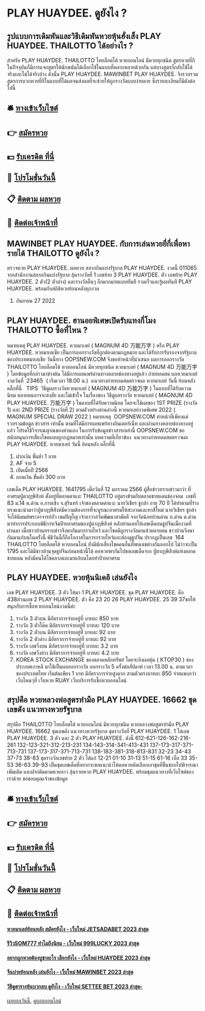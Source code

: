 # PLAY HUAYDEE. ดูยังไง ?
## รูปแบบการเดิมพันและวิธีเดิมพันหวยหุ้นฮั่งเส็ง PLAY HUAYDEE. THAILOTTO ได้อย่างไร ?
สำหรับ PLAY HUAYDEE. THAILOTTO ไทยล็อตโต้ หวยออนไลน์ มีหวยทุกชนิด สูตรหวยยี่กี ในปัจจุบันก็มีการแจกสูตรให้นักพนันได้เลือกใช้ในแบบที่หลากหลายด้วยกัน แต่บางสูตรก็กลับใช้ได้จริงและไม่ได้จริงบ้าง ดังนั้น PLAY HUAYDEE. MAWINBET PLAY HUAYDEE. จึงรวบรวมสูตรการบวกหวยยี่กีในแบบที่ได้ผลจนส่งผลที่จะช่วยให้ถูกรางวัลแบบง่ายดาย ซึ่งรายละเอียดก็มีดังต่อไปนี้

## 🛎 [ทางเข้าเว็บไซต์](https://bit.ly/3BG5bNw)
## 👉 [สมัครหวย](https://bit.ly/3BG5bNw)
## 💵 [รับเครดิต ที่นี่](https://bit.ly/3C3mvgS)
## 👑 [โปรโมชั่นวันนี้](https://bit.ly/3C3mvgS)
## 📋 [ติดตาม ผลหวย](https://bit.ly/3C3mvgS)
## 📱 [ติดต่อเจ้าหน้าที่](https://bit.ly/3C3mvgS)

## MAWINBET PLAY HUAYDEE. กับการเล่นหวยยี่กี่เพื่อหารายได้ THAILOTTO ดูยังไง ?
ตรวจหวย PLAY HUAYDEE. ผลหวย สลากกินแบ่งรัฐบาล PLAY HUAYDEE. งวดนี้ 011065 จากสำนักงานสลากกินแบ่งรัฐบาล ลุ้นรางวัลที่ 1 เลขท้าย 3 PLAY HUAYDEE. ตัว เลขท้าย PLAY HUAYDEE. 2 ตัว(2 ตัวล่าง) และรางวัลอื่นๆ อีกมากมายแบบทันที รวดเร็วและรู้ผลทันที PLAY HUAYDEE. พร้อมกับสถิติหวยย้อนหลังทุกงวด
1. กันยายน 27 2022

## PLAY HUAYDEE. ฮานอยพิเศษเปิดรับแทงกี่โมง THAILOTTO ซื้อที่ไหน ?
หมายเหตุ PLAY HUAYDEE. หวยมาเลย์ ( MAGNUM 4D 万能万字 ) หรือ PLAY HUAYDEE. หวยมาเลเซีย เป็นการออกรางวัลที่ถูกต้องตามกฎหมาย และได้รับการรับรองจากรัฐบาลของประเทศมาเลเชีย
วันนี้ทาง OOPSNEW.COM จึงขอทำหน้าที่นำเสนอ ผลการออกรางวัล THAILOTTO ไทยล็อตโต้ หวยออนไลน์ มีหวยทุกชนิด หวยมาเลย์ ( MAGNUM 4D 万能万字 ) โดยข้อมูลที่กล่าวมาข่างต้น ได้มีการเผยแพร่ผ่านทางหลายช่องทางอยู่แล้ว
ถ่ายทอดสด ผลหวยมาเลย์ งวดวันที่  23465  ( เริ่มเวลา 18.00 น.)
 แนวทางถ่ายทอดสดตรวจผล หวยมาเลย์ วันนี้ ย้อนหลัง คลิ๊กที่นี่  
TIPS  วิธีดูผลรางวัลหวยมาเลย์ ( MAGNUM 4D 万能万字 ) ในแบบที่ได้รับความนิยม
หลายคนอาจจะสงสัย และไม่เข้าใจ ในเรื่องของ วิธีดูผลรางวัล หวยมาเลย์ ( MAGNUM 4D PLAY HUAYDEE. 万能万字 ) ในแบบที่ได้รับความนิยม โดยจะใช้ผลของ 1ST PRIZE (รางวัล 1) และ 2ND PRIZE (รางวัลที่ 2) ตามตัวอย่างด่านล่างนี้
หวยมาเลย์งวดพิเศษ 2022 ( MAGNUM SPECIAL DRAW 2022 )
หมายเหตุ  OOPSNEW.COM ทำหน้าที่เพียงแค่รวบรวมข้อมูล ข่าวสาร เท่านั้น ตามที่ได้มีการเผยแพร่ทางอินเตอร์เน็ท และผ่านทางหลายช่องทางอยู่แล้ว โปรดใช้วิจารณญาณของท่านเอง ในการรับข้อมูลข่าวสารเหล่านี้ OOPSNEW.COM ขอสนับสนุนการเสี่ยงโชคแบบถูกกฎหมายเท่านั้น
บทความที่เกี่ยวข้อง
 แนวทางถ่ายทอดสดตรวจผล PLAY HUAYDEE. หวยมาเลย์ วันนี้ ย้อนหลัง คลิ๊กที่นี่  
1. ฝากเงิน ขั้นต่ำ 1 บาท
2. AF จ่าย 5
3. เปิดเมื่อปี 2566
4. ถอนเงิน ขั้นต่ำ 300 บาท

เลขเด็ด PLAY HUAYDEE. 1641795
เมื่อวันที่ 12 มกราคม 2566 ผู้สื่อข่าวทราบข่าวมาว่า ที่อาศรมปู่ตาฤๅษีสิงห์ ตั้งอยู่ที่ตลาดตาแงะ THAILOTTO อยู่ตรงข้ามกับตลาดชายแดนช่องจอม  เลขที่ 83 ม.14 ต.ด่าน อ.กาบเชิง จ.สุรินทร์ เจ้าของตลาดตาแงะ นายวิเชียร ชูกล้า อายุ 70 ปี ได้ทำตามที่ร่างทรงแนะนำมาว่าปู่ตาฤๅษีสิงห์มีความต้องการที่จะบูรณะอาศรมให้สะอาดและทาสีใหม่ นายวิเชียร ชูกล้า จึงได้นิมนต์พระอาจารย์บัว เขมปัญโญ เจ้าอาวาสวัดพัฒนาสามัคคี จากวัดน้อยบ้านด่าน บ.ด่าน ต.ด่าน มาทำการประกอบพิธีการเจิมป้ายอาศรมของปู่ตาฤๅษีสิงห์ หลังท่านเคยให้เลขเด็ดบนธูปจีนเมื่องวดที่ผ่านมา เมื่อชาวบ้านทราบข่าวจึงพากันมากราบไหว้ และโชคดีถูกรางวัลมาแล้วหลายคน ชาวบ้านจึงพากันมาแก้บนในครั้งนี้
พิธีวันนี้ก็ถือโอกาสในการกราบไหว้และส่องดูธูปจีน ปรากฏเป็นเลข  164 THAILOTTO ไทยล็อตโต้ หวยออนไลน์ ยังมีนักเสี่ยงโชคคนอื่นที่พบเลขต่างกันออกไป ไม่ว่าจะเป็น 1795 และได้มีชาวบ้านจุดธูปจีนก่อนหน้านี้ได้
คอหวยพากันไปขอเลขเด็ดจาก ปู่ตาฤๅษีสิงห์แห่งตลาดชายแดน หลังมีคนได้โชคลาภและมาแก้บนโดยทำป้ายอาศรม

## PLAY HUAYDEE. หวยหุ้นนิเคอิ เล่นยังไง
เลข PLAY HUAYDEE. 3 ตัว ให้มา 1 PLAY HUAYDEE. ชุด PLAY HUAYDEE. คือ 438ส่วนเลข 2 PLAY HUAYDEE. ตัว คือ 23 20 26 PLAY HUAYDEE. 25 39 37ขอให้สนุกกับการซื้อหวยออนไลน์งวดนี้ค่ะ
1. รางวัล 3 ตัวบน มีอัตราการจ่ายอยู่ที่ บาทละ 850 บาท
2. รางวัล 3 ตัวโต๊ด มีอัตราการจ่ายอยู่ที่ บาทละ 120 บาท
3. รางวัล 2 ตัวบน มีอัตราการจ่ายอยู่ที่ บาทละ 92 บาท
4. รางวัล 2 ตัวล่าง มีอัตราการจ่ายอยู่ที่ บาทละ 92 บาท
5. รางวัล เลขวิ่งบน มีอัตราการจ่ายอยู่ที่ บาทละ 3.2 บาท
6. รางวัล เลขวิ่งล่าง มีอัตราการจ่ายอยู่ที่ บาทละ 4.2 บาท
7. KOREA STOCK EXCHANGE ของตลาดหลักทรัพย์ โดยจะอิงผลหุ้น ( KTOP30 ) ของ ประเทศเกาหลี มาใช้เป็นผลออกรางวัล ออกรางวัล 5 ครั้งต่อสัปดาห์ เวลา 13.00 น. ตามเวลาของประเทศไทย เริ่มต้นเพียง 1 บาท มีอัตราการจ่ายสูงมาก สามตัวตรงบาทละ 850 จ่ายแพงกว่าเว็บไหนๆที่ เว็บหวย RUAY เว็บบริการรับซื้อหวยออนไลน์

## สรุปคือ หวยหลวงพ่อสูตรทำมือ PLAY HUAYDEE. 16662 ชุดเลขดัง แนวทางหวยรัฐบาล
สรุปคือ THAILOTTO ไทยล็อตโต้ หวยออนไลน์ มีหวยทุกชนิด หวยหลวงพ่อสูตรทำมือ PLAY HUAYDEE. 16662 ชุดเลขดัง แนวทางหวยรัฐบาล ชุดรางวัลที่ PLAY HUAYDEE. 1 ได้เลข PLAY HUAYDEE. 3 ตัว และ 2 ตัว PLAY HUAYDEE. ดังนี้
612-621-126-162-216-261
132-123-321-312-213-231
134-143-314-341-413-431
137-173-317-371-713-731
137-173-317-371-713-731
138-183-381-318-813-831
32-23
34-43
37-73
38-83
ชุดรางวัลเลขท้าย 2 ตัว ได้แก่
12-21
01-10
31-13
51-15
61-16
เบิ้ล 33
35-53
36-63
39-93
เป็นชุดเลขเด็ดที่อยากจะขอแนะนำให้คอหวยคัดเลือกเอาชุดที่ชื่นชอบไปพิจารณาเพิ่มเติม และฝากติดตามหวยลาว ลุ้นรวยหวย PLAY HUAYDEE. พร้อมชุดแนวทางที่เว็บไซต์ของเราด้วย
ขอขอบคุณเจ้าของข้อมูล


## 🛎 [ทางเข้าเว็บไซต์](https://bit.ly/3BG5bNw)
## 👉 [สมัครหวย](https://bit.ly/3BG5bNw)
## 💵 [รับเครดิต ที่นี่](https://bit.ly/3C3mvgS)
## 👑 [โปรโมชั่นวันนี้](https://bit.ly/3C3mvgS)
## 📋 [ติดตาม ผลหวย](https://bit.ly/3C3mvgS)
## 📱 [ติดต่อเจ้าหน้าที่](https://bit.ly/3C3mvgS)

#### [หวยมาเลย์ย้อนหลัง สมัครยังไง - เว็บใหม่ JETSADABET 2023 ล่าสุด](https://atom.io/themes/หวยมาเลย์ย้อนหลัง%20สมัครยังไง%20-%20เว็บใหม่%20jetsadabet%202023%20ล่าสุด)
#### [รีวิวSOM777 ทำไมถึงนิยม - เว็บใหม่ 999LUCKY 2023 ล่าสุด](https://atom.io/themes/รีวิวsom777%20ทำไมถึงนิยม%20-%20เว็บใหม่%20999lucky%202023%20ล่าสุด)
#### [อยากถูกหวยต้องบูชาอะไร เลือกยังไง - เว็บใหม่ HUAYDEE 2023 ล่าสุด](https://atom.io/themes/อยากถูกหวยต้องบูชาอะไร%20เลือกยังไง%20-%20เว็บใหม่%20huaydee%202023%20ล่าสุด)
#### [จีนบ่ายย้อนหลัง เล่นยังไง - เว็บใหม่ MAWINBET 2023 ล่าสุด](https://atom.io/themes/จีนบ่ายย้อนหลัง%20เล่นยังไง%20-%20เว็บใหม่%20mawinbet%202023%20ล่าสุด)
#### [วิธีดูตารางหุ้นบวกลบ ดูยังไง - เว็บใหม่ SETTEE BET 2023 ล่าสุด-](https://atom.io/themes/วิธีดูตารางหุ้นบวกลบ%20ดูยังไง%20-%20เว็บใหม่%20settee%20bet%202023%20ล่าสุด-)

[ผลบอลวันนี้](https://siamsport.tv "ผลบอลวันนี้"), [ดูบอลออนไลน์](https://siamsport.tv/ดูบอลสด "ดูบอลออนไลน์")